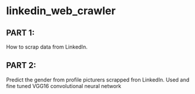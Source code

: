 # linkedin_web_crawler

## PART 1:
How to scrap data from LinkedIn.

## PART 2:
Predict the gender from profile picturers scrapped fron LinkedIn.
Used and fine tuned VGG16 convolutional neural network
